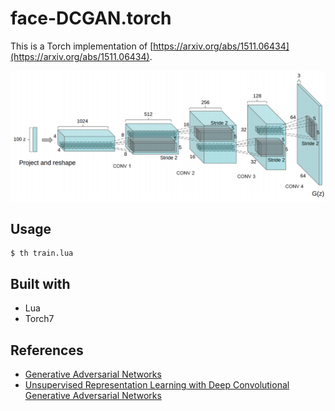 # face-DCGAN.torch

This is a Torch implementation of [https://arxiv.org/abs/1511.06434](https://arxiv.org/abs/1511.06434).

![DCGAN](./images/DCGAN.png)

## Usage

```
$ th train.lua
```

## Built with

* Lua
* Torch7

## References

* [Generative Adversarial Networks](https://arxiv.org/pdf/1406.2661)
* [Unsupervised Representation Learning with Deep Convolutional Generative Adversarial Networks](https://arxiv.org/abs/1511.06434)